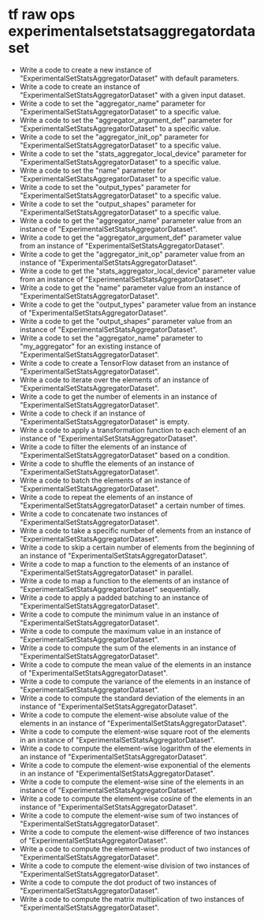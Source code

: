 # tf raw ops experimentalsetstatsaggregatordataset

- Write a code to create a new instance of "ExperimentalSetStatsAggregatorDataset" with default parameters.
- Write a code to create an instance of "ExperimentalSetStatsAggregatorDataset" with a given input dataset.
- Write a code to set the "aggregator_name" parameter for "ExperimentalSetStatsAggregatorDataset" to a specific value.
- Write a code to set the "aggregator_argument_def" parameter for "ExperimentalSetStatsAggregatorDataset" to a specific value.
- Write a code to set the "aggregator_init_op" parameter for "ExperimentalSetStatsAggregatorDataset" to a specific value.
- Write a code to set the "stats_aggregator_local_device" parameter for "ExperimentalSetStatsAggregatorDataset" to a specific value.
- Write a code to set the "name" parameter for "ExperimentalSetStatsAggregatorDataset" to a specific value.
- Write a code to set the "output_types" parameter for "ExperimentalSetStatsAggregatorDataset" to a specific value.
- Write a code to set the "output_shapes" parameter for "ExperimentalSetStatsAggregatorDataset" to a specific value.
- Write a code to get the "aggregator_name" parameter value from an instance of "ExperimentalSetStatsAggregatorDataset".
- Write a code to get the "aggregator_argument_def" parameter value from an instance of "ExperimentalSetStatsAggregatorDataset".
- Write a code to get the "aggregator_init_op" parameter value from an instance of "ExperimentalSetStatsAggregatorDataset".
- Write a code to get the "stats_aggregator_local_device" parameter value from an instance of "ExperimentalSetStatsAggregatorDataset".
- Write a code to get the "name" parameter value from an instance of "ExperimentalSetStatsAggregatorDataset".
- Write a code to get the "output_types" parameter value from an instance of "ExperimentalSetStatsAggregatorDataset".
- Write a code to get the "output_shapes" parameter value from an instance of "ExperimentalSetStatsAggregatorDataset".
- Write a code to set the "aggregator_name" parameter to "my_aggregator" for an existing instance of "ExperimentalSetStatsAggregatorDataset".
- Write a code to create a TensorFlow dataset from an instance of "ExperimentalSetStatsAggregatorDataset".
- Write a code to iterate over the elements of an instance of "ExperimentalSetStatsAggregatorDataset".
- Write a code to get the number of elements in an instance of "ExperimentalSetStatsAggregatorDataset".
- Write a code to check if an instance of "ExperimentalSetStatsAggregatorDataset" is empty.
- Write a code to apply a transformation function to each element of an instance of "ExperimentalSetStatsAggregatorDataset".
- Write a code to filter the elements of an instance of "ExperimentalSetStatsAggregatorDataset" based on a condition.
- Write a code to shuffle the elements of an instance of "ExperimentalSetStatsAggregatorDataset".
- Write a code to batch the elements of an instance of "ExperimentalSetStatsAggregatorDataset".
- Write a code to repeat the elements of an instance of "ExperimentalSetStatsAggregatorDataset" a certain number of times.
- Write a code to concatenate two instances of "ExperimentalSetStatsAggregatorDataset".
- Write a code to take a specific number of elements from an instance of "ExperimentalSetStatsAggregatorDataset".
- Write a code to skip a certain number of elements from the beginning of an instance of "ExperimentalSetStatsAggregatorDataset".
- Write a code to map a function to the elements of an instance of "ExperimentalSetStatsAggregatorDataset" in parallel.
- Write a code to map a function to the elements of an instance of "ExperimentalSetStatsAggregatorDataset" sequentially.
- Write a code to apply a padded batching to an instance of "ExperimentalSetStatsAggregatorDataset".
- Write a code to compute the minimum value in an instance of "ExperimentalSetStatsAggregatorDataset".
- Write a code to compute the maximum value in an instance of "ExperimentalSetStatsAggregatorDataset".
- Write a code to compute the sum of the elements in an instance of "ExperimentalSetStatsAggregatorDataset".
- Write a code to compute the mean value of the elements in an instance of "ExperimentalSetStatsAggregatorDataset".
- Write a code to compute the variance of the elements in an instance of "ExperimentalSetStatsAggregatorDataset".
- Write a code to compute the standard deviation of the elements in an instance of "ExperimentalSetStatsAggregatorDataset".
- Write a code to compute the element-wise absolute value of the elements in an instance of "ExperimentalSetStatsAggregatorDataset".
- Write a code to compute the element-wise square root of the elements in an instance of "ExperimentalSetStatsAggregatorDataset".
- Write a code to compute the element-wise logarithm of the elements in an instance of "ExperimentalSetStatsAggregatorDataset".
- Write a code to compute the element-wise exponential of the elements in an instance of "ExperimentalSetStatsAggregatorDataset".
- Write a code to compute the element-wise sine of the elements in an instance of "ExperimentalSetStatsAggregatorDataset".
- Write a code to compute the element-wise cosine of the elements in an instance of "ExperimentalSetStatsAggregatorDataset".
- Write a code to compute the element-wise sum of two instances of "ExperimentalSetStatsAggregatorDataset".
- Write a code to compute the element-wise difference of two instances of "ExperimentalSetStatsAggregatorDataset".
- Write a code to compute the element-wise product of two instances of "ExperimentalSetStatsAggregatorDataset".
- Write a code to compute the element-wise division of two instances of "ExperimentalSetStatsAggregatorDataset".
- Write a code to compute the dot product of two instances of "ExperimentalSetStatsAggregatorDataset".
- Write a code to compute the matrix multiplication of two instances of "ExperimentalSetStatsAggregatorDataset".